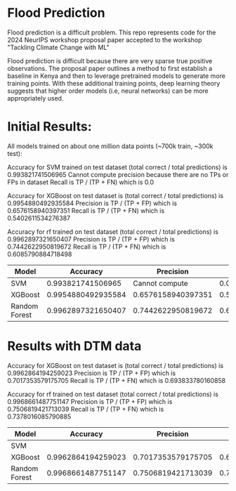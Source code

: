 # Flood Prediction
Flood prediction is a difficult problem. This repo represents code for the 2024 NeurIPS workshop proposal paper accepted to the workshop "Tackling Climate Change with ML"

Flood prediction is difficult because there are very sparse true positive observations. The proposal paper outlines a method to first establish a baseline in Kenya 
and then to leverage pretrained models to generate more training points. With these additional training points, deep learning theory suggests that higher order models 
(i.e, neural networks) can be more appropriately used.

# Initial Results:
All models trained on about one million data points (~700k train, ~300k test):

Accuracy for SVM trained on test dataset (total correct / total predictions) is 0.993821741506965
Cannot compute precision because there are no TPs or FPs in dataset
Recall is TP / (TP + FN) which is 0.0

Accuracy for XGBoost on test dataset is (total correct / total predictions) is 0.9954880492935584
Precision is TP / (TP + FP) which is 0.6576158940397351
Recall is TP / (TP + FN) which is 0.5402611534276387

Accuracy for rf trained on test dataset (total correct / total predictions) is 0.9962897321650407
Precision is TP / (TP + FP) which is 0.7442622950819672
Recall is TP / (TP + FN) which is 0.6085790884718498

| Model    | Accuracy          | Precision            | Recall               |
| -------- | ----------------- | -------------------- | -------------------- |
| SVM      | 0.993821741506965  | Cannot compute       | 0.0                  |
| XGBoost  | 0.9954880492935584 | 0.6576158940397351   | 0.5402611534276387   |
| Random Forest | 0.9962897321650407 | 0.7442622950819672   | 0.6085790884718498   |

# Results with DTM data

Accuracy for XGBoost on test dataset is (total correct / total predictions) is 0.9962864194259023
Precision is TP / (TP + FP) which is 0.7017353579175705
Recall is TP / (TP + FN) which is 0.693833780160858

Accuracy for rf trained on test dataset (total correct / total predictions) is 0.9968661487751147
Precision is TP / (TP + FP) which is 0.7506819421713039
Recall is TP / (TP + FN) which is 0.7378016085790885

| Model    | Accuracy          | Precision            | Recall               |
| -------- | ----------------- | -------------------- | -------------------- |
| SVM      |   |       |                  |
| XGBoost  | 0.9962864194259023 |  0.7017353579175705  |  0.693833780160858  |
| Random Forest | 0.9968661487751147 |  0.7506819421713039  | 0.7378016085790885   |
